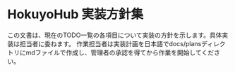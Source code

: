# HokuyoHub 実装方針集

この文書は、現在のTODO一覧の各項目について実装の方針を示します。具体実装は担当者に委ねます。
作業担当者は実装計画を日本語でdocs/plansディレクトリにmdファイルで作成し、管理者の承認を得てから作業を開始してください。

